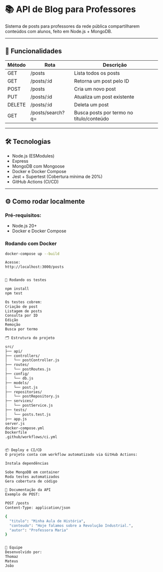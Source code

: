 # 📚 API de Blog para Professores

Sistema de posts para professores da rede pública compartilharem conteúdos com alunos, feito em Node.js + MongoDB.

---

## 🚀 Funcionalidades

| Método | Rota           | Descrição                              |
|---------|----------------|----------------------------------------|
| GET     | /posts         | Lista todos os posts                   |
| GET     | /posts/:id     | Retorna um post pelo ID                |
| POST    | /posts         | Cria um novo post                      |
| PUT     | /posts/:id     | Atualiza um post existente             |
| DELETE  | /posts/:id     | Deleta um post                         |
| GET     | /posts/search?q= | Busca posts por termo no título/conteúdo |

---

## 🛠️ Tecnologias

- Node.js (ESModules)
- Express
- MongoDB com Mongoose
- Docker e Docker Compose
- Jest + Supertest (Cobertura mínima de 20%)
- GitHub Actions (CI/CD)

---

## ⚙️ Como rodar localmente

### Pré-requisitos:

- Node.js 20+
- Docker e Docker Compose

### Rodando com Docker

```bash
docker-compose up --build

Acesse:
http://localhost:3000/posts


🧪 Rodando os testes

npm install
npm test

Os testes cobrem:
Criação de post
Listagem de posts
Consulta por ID
Edição
Remoção
Busca por termo

🗂️ Estrutura do projeto

src/
├── api/
├── controllers/
│   └── postController.js
├── routes/
│   └── postRoutes.js
├── config/
│   └── db.js
├── models/
│   └── post.js
├── repositories/
│   └── postRepository.js
├── services/
│   └── postService.js
├── tests/
│   └── posts.test.js
├── app.js
server.js
docker-compose.yml
Dockerfile
.github/workflows/ci.yml


📦 Deploy e CI/CD
O projeto conta com workflow automatizado via GitHub Actions:

Instala dependências

Sobe MongoDB em container
Roda testes automatizados
Gera cobertura de código

📝 Documentação da API
Exemplo de POST:

POST /posts
Content-Type: application/json

{
  "titulo": "Minha Aula de História",
  "conteudo": "Hoje falamos sobre a Revolução Industrial.",
  "autor": "Professora Maria"
}


👥 Equipe
Desenvolvido por:
Thomaz
Mateus
João
